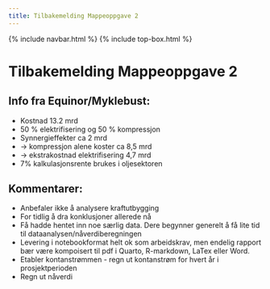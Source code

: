 ```yaml
---
title: Tilbakemelding Mappeoppgave 2
---
```


{% include navbar.html %}  {% include top-box.html %} 

# Tilbakemelding Mappeoppgave 2

## Info fra Equinor/Myklebust:
* Kostnad 13.2 mrd
* 50 % elektrifisering og 50 % kompressjon
* Synnergieffekter ca 2 mrd
* -> kompressjon alene koster ca 8,5 mrd
* -> ekstrakostnad elektrifisering 4,7 mrd
* 7% kalkulasjonsrente brukes i oljesektoren

## Kommentarer:
* Anbefaler ikke å analysere kraftutbygging
* For tidlig å dra konklusjoner allerede nå
* Få hadde hentet inn noe særlig data. Dere begynner generelt å få lite tid til dataanalysen/nåverdiberegningen
* Levering i notebookformat helt ok som arbeidskrav, men endelig rapport bær være kompoisert til pdf i Quarto, R-markdown, LaTex eller Word. 
* Etabler kontanstrømmen - regn ut kontanstrøm for hvert år i prosjektperioden
* Regn ut nåverdi